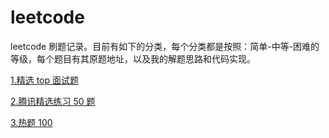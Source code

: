 # leetcode
leetcode 刷题记录。目前有如下的分类，每个分类都是按照：简单-中等-困难的等级，每个题目有其原题地址，以及我的解题思路和代码实现。

[1.精选 top 面试题](./1/contents.md)

[2.腾讯精选练习 50 题](./2/contents.md)

[3.热题 100](./3/contents.md)

